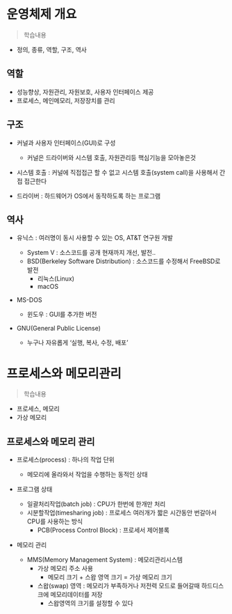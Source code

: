 # 운영체제 개요
> 학습내용
- 정의, 종류, 역할, 구조, 역사

## 역할
- 성능향상, 자원관리, 자원보호, 사용자 인터페이스 제공
- 프로세스, 메인메모리, 저장장치를 관리

## 구조
- 커널과 사용자 인터페이스(GUI)로 구성
    - 커널은 드라이버와 시스템 호출, 자원관리등 핵심기능을 모아놓은것

- 시스템 호출 : 커널에 직접접근 할 수 없고 시스템 호출(system call)을 사용해서 간접 접근한다
- 드라이버 : 하드웨어가 OS에서 동작하도록 하는 프로그램

## 역사
- 유닉스 : 여러명이 동시 사용할 수 있는 OS, AT&T 연구원 개발
    - System V : 소스코드를 공개 현재까지 개선, 발전..
    - BSD(Berkeley Software Distribution) : 소스코드를 수정해서 FreeBSD로 발전
        - 리눅스(Linux) 
        - macOS 

- MS-DOS 
    - 윈도우 : GUI를 추가한 버전
    
- GNU(General Public License)
    - 누구나 자유롭게 ‘실행, 복사, 수정, 배포’

# 프로세스와 메모리관리
> 학습내용
- 프로세스, 메모리
- 가상 메모리

## 프로세스와 메모리 관리
- 프로세스(process) : 하나의 작업 단위
    - 메모리에 올라와서 작업을 수행하는 동적인 상태

- 프로그램 상태
    - 일괄처리작업(batch job) : CPU가 한번에 한개만 처리
    - 시분할작업(timesharing job) : 프로세스 여러개가 짧은 시간동안 번갈아서 CPU를 사용하는 방식
        - PCB(Process Control Block) : 프로세서 제어블록

- 메모리 관리
    - MMS(Memory Management System) : 메모리관리시스템
        - 가상 메모리 주소 사용
            - 메모리 크기 + 스왑 영역 크기 = 가상 메모리 크기
        - 스왑(swap) 영역 : 메모리가 부족하거나 저전력 모드로 들어갈때 하드디스크에 메모리데이터를 저장
            - 스왑영역의 크기를 설정할 수 있다